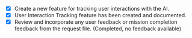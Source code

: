 - [X] Create a new feature for tracking user interactions with the AI.
- [X] User Interaction Tracking feature has been created and documented.
- [X] Review and incorporate any user feedback or mission completion feedback from the request file. (Completed, no feedback available)
